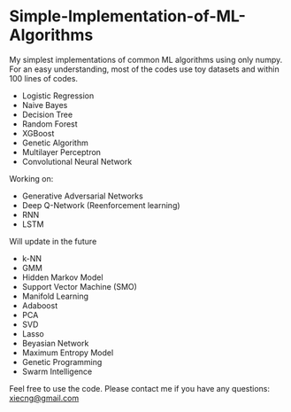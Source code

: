 # Simple-Implementation-of-ML-Algorithms
My simplest implementations of common ML algorithms using only numpy.
For an easy understanding, most of the codes use toy datasets and within 100 lines of codes.

* Logistic Regression
* Naive Bayes
* Decision Tree
* Random Forest
* XGBoost
* Genetic Algorithm
* Multilayer Perceptron
* Convolutional Neural Network

Working on:
* Generative Adversarial Networks
* Deep Q-Network (Reenforcement learning)
* RNN
* LSTM

Will update in the future
* k-NN
* GMM
* Hidden Markov Model
* Support Vector Machine (SMO)
* Manifold Learning
* Adaboost
* PCA
* SVD
* Lasso
* Beyasian Network
* Maximum Entropy Model
* Genetic Programming
* Swarm Intelligence

Feel free to use the code. Please contact me if you have any questions: xiecng@gmail.com